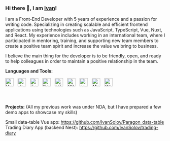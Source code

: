 ### Hi there 👋, I am [Ivan](https://www.linkedin.com/in/ivanceavdar/)!

I am a Front-End Developer with 5 years of experience and a passion for writing code. Specializing in creating scalable and efficient frontend applications using technologies such as JavaScript, TypeScript, Vue, Nuxt, and React. My experience includes working in an international team, where I participated in mentoring, training, and supporting new team members to create a positive team spirit and increase the value we bring to business.

I believe the main thing for the developer is to be friendly, open, and ready to help colleagues in order to maintain a positive relationship in the team.

**Languages and Tools:** 

<img align="left" alt="Vue" width="26px" src="https://cdn.jsdelivr.net/gh/devicons/devicon/icons/vuejs/vuejs-original.svg" style="padding-right:10px;" />
<img align="left" alt="JavaScript" width="26px" src="https://cdn.jsdelivr.net/gh/devicons/devicon/icons/javascript/javascript-original.svg" style="padding-right:10px;" />
<img align="left" alt="TypeScript" width="26px" src="https://cdn.jsdelivr.net/gh/devicons/devicon/icons/typescript/typescript-original.svg" style="padding-right:10px;" />
<img align="left" alt="Node.js" width="26px" src="https://cdn.jsdelivr.net/gh/devicons/devicon/icons/nodejs/nodejs-original.svg" style="padding-right:10px;" >
<img align="left" alt="HTML5" width="26px" src="https://cdn.jsdelivr.net/gh/devicons/devicon/icons/html5/html5-original.svg" style="padding-right:10px;" />
<img align="left" alt="CSS3" width="26px" src="https://cdn.jsdelivr.net/gh/devicons/devicon/icons/css3/css3-original.svg" style="padding-right:10px;" />
<img align="left" alt="nuxtjs" width="26px" src="https://cdn.jsdelivr.net/gh/devicons/devicon/icons/nuxtjs/nuxtjs-original.svg" style="padding-right:10px;" />
<img align="left" alt="MySQL" width="26px" src="https://cdn.jsdelivr.net/gh/devicons/devicon/icons/mysql/mysql-original.svg" style="padding-right:10px;" />
<img align="left" alt="Git" width="26px" src="https://cdn.jsdelivr.net/gh/devicons/devicon/icons/git/git-original.svg" style="padding-right:10px;" />

<br>
<br>
<br>
<br>

<p>
<!--   <img src="https://github-readme-stats.vercel.app/api?username=IvanSolov&count_private=true&show_icons=true&include_all_commits=true&theme=gotham" /> -->
<!--   <img src="https://github-readme-stats.vercel.app/api/top-langs/?username=IvanSolov&hide=TeX&theme=gotham" /> -->
</p>

**Projects:** (All my previous work was under NDA, but I have prepared a few demo apps to showcase my skills)

Small data-table Vue app: https://github.com/IvanSolov/Paragon_data-table
<br>
Trading Diary App (backend Nest): https://github.com/IvanSolov/trading-diary

